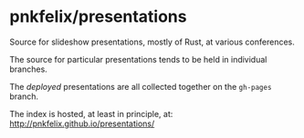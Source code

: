 pnkfelix/presentations
=========================

Source for slideshow presentations, mostly of Rust, at various conferences.

The source for particular presentations tends to be held in individual branches.

The *deployed* presentations are all collected together on the
`gh-pages` branch.

The index is hosted, at least in principle, at:
http://pnkfelix.github.io/presentations/
